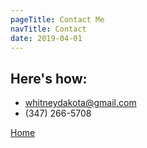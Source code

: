```yaml
---
pageTitle: Contact Me
navTitle: Contact
date: 2019-04-01
---
```


## Here's how:

* whitneydakota@gmail.com
* (347) 266-5708

[Home](/)